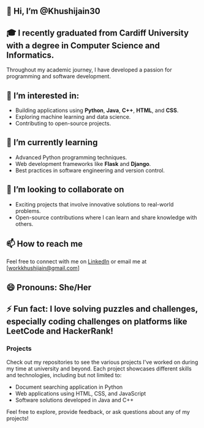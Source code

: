 ## 👋 Hi, I’m @Khushijain30
##  🎓 I recently graduated from Cardiff University with a degree in Computer Science and Informatics.
  Throughout my academic journey, I have developed a passion for programming and software development.
## 👀 I’m interested in: 
- Building applications using **Python**, **Java**, **C++**, **HTML**, and **CSS**.
- Exploring machine learning and data science.
- Contributing to open-source projects.
## 🌱 I’m currently learning 
- Advanced Python programming techniques.
- Web development frameworks like **Flask** and **Django**.
- Best practices in software engineering and version control.
## 💞️ I’m looking to collaborate on 
- Exciting projects that involve innovative solutions to real-world problems.
- Open-source contributions where I can learn and share knowledge with others.
## 📫 How to reach me 
Feel free to connect with me on [LinkedIn]((https://www.linkedin.com/in/khushi-jain-5a3b71143/)) or email me at [workkhushijain@gmail.com]

## 😄 Pronouns: She/Her
## ⚡ Fun fact: I love solving puzzles and challenges, especially coding challenges on platforms like LeetCode and HackerRank!

### Projects
Check out my repositories to see the various projects I've worked on during my time at university and beyond. Each project showcases different skills and technologies, including but not limited to:
- Document searching application in Python
- Web applications using HTML, CSS, and JavaScript
- Software solutions developed in Java and C++

Feel free to explore, provide feedback, or ask questions about any of my projects!

<!---
Khushijain30/Khushijain30 is a ✨ special ✨ repository because its `README.md` (this file) appears on your GitHub profile.
You can click the Preview link to take a look at your changes.
--->
